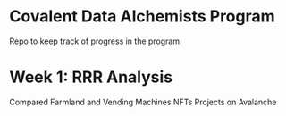 # Covalent Data Alchemists Program

Repo to keep track of progress in the program

# Week 1: RRR Analysis
Compared Farmland and Vending Machines NFTs Projects on Avalanche

